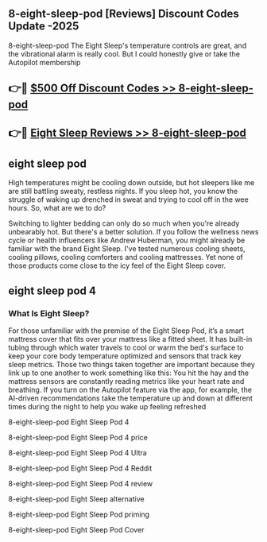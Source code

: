 ## 8-eight-sleep-pod [Reviews​] Discount Codes Update -2025

8-eight-sleep-pod The Eight Sleep's temperature controls are great, and the vibrational alarm is really cool. But I could honestly give or take the Autopilot membership

## 👉🔴 [$500 Off Discount Codes >> 8-eight-sleep-pod](http://download.freeplayer.one?title=8-eight-sleep-pod&ref=18-ES)

## 👉🔴 [Eight Sleep Reviews >> 8-eight-sleep-pod](http://download.freeplayer.one?title=8-eight-sleep-pod&ref=18-ES)

## eight sleep pod

High temperatures might be cooling down outside, but hot sleepers like me are still battling sweaty, restless nights. If you sleep hot, you know the struggle of waking up drenched in sweat and trying to cool off in the wee hours. So, what are we to do?

Switching to lighter bedding can only do so much when you're already unbearably hot. But there's a better solution. If you follow the wellness news cycle or health influencers like Andrew Huberman, you might already be familiar with the brand Eight Sleep. I've tested numerous cooling sheets, cooling pillows, cooling comforters and cooling mattresses. Yet none of those products come close to the icy feel of the Eight Sleep cover.

## eight sleep pod 4

### What Is Eight Sleep?

For those unfamiliar with the premise of the Eight Sleep Pod, it’s a smart mattress cover that fits over your mattress like a fitted sheet. It has built-in tubing through which water travels to cool or warm the bed's surface to keep your core body temperature optimized and sensors that track key sleep metrics. Those two things taken together are important because they link up to one another to work something like this: You hit the hay and the mattress sensors are constantly reading metrics like your heart rate and breathing. If you turn on the Autopilot feature via the app, for example, the AI-driven recommendations take the temperature up and down at different times during the night to help you wake up feeling refreshed

8-eight-sleep-pod Eight Sleep Pod 4

8-eight-sleep-pod Eight Sleep Pod 4 price

8-eight-sleep-pod Eight Sleep Pod 4 Ultra

8-eight-sleep-pod Eight Sleep Pod 4 Reddit

8-eight-sleep-pod Eight Sleep Pod 4 review

8-eight-sleep-pod Eight Sleep alternative

8-eight-sleep-pod Eight Sleep Pod priming

8-eight-sleep-pod Eight Sleep Pod Cover